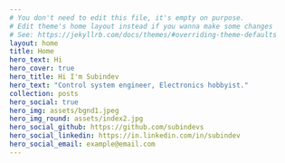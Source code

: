 ```yaml
---
# You don't need to edit this file, it's empty on purpose.
# Edit theme's home layout instead if you wanna make some changes
# See: https://jekyllrb.com/docs/themes/#overriding-theme-defaults
layout: home
title: Home
hero_text: Hi
hero_cover: true
hero_title: Hi I'm Subindev
hero_text: "Control system engineer, Electronics hobbyist."
collection: posts
hero_social: true
hero_img: assets/bgnd1.jpeg
hero_img_round: assets/index2.jpg
hero_social_github: https://github.com/subindevs
hero_social_linkedin: https://in.linkedin.com/in/subindev
hero_social_email: example@email.com
---
```

